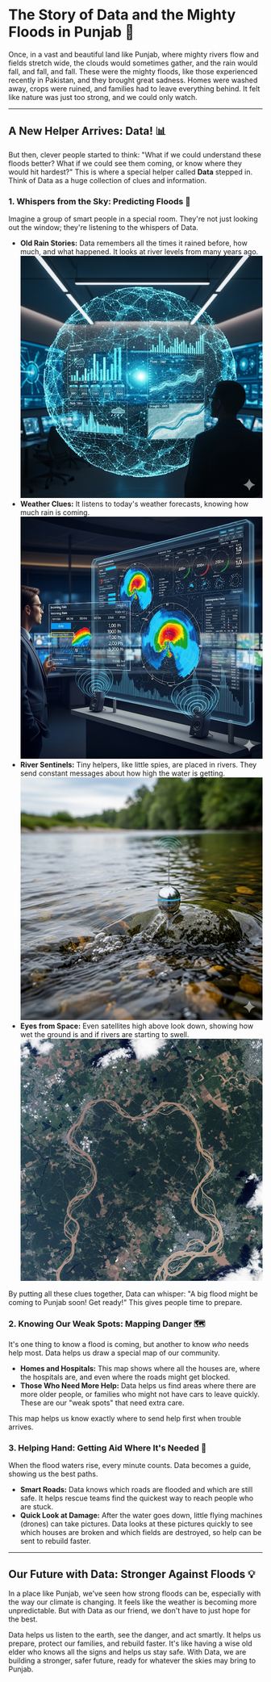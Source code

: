 # The Story of Data and the Mighty Floods in Punjab 🌊

Once, in a vast and beautiful land like Punjab, where mighty rivers flow and fields stretch wide, the clouds would sometimes gather, and the rain would fall, and fall, and fall. These were the mighty floods, like those experienced recently in Pakistan, and they brought great sadness. Homes were washed away, crops were ruined, and families had to leave everything behind. It felt like nature was just too strong, and we could only watch.

---

## A New Helper Arrives: Data! 📊

But then, clever people started to think: "What if we could understand these floods better? What if we could see them coming, or know where they would hit hardest?" This is where a special helper called **Data** stepped in. Think of Data as a huge collection of clues and information.

### 1. Whispers from the Sky: Predicting Floods 🚨

Imagine a group of smart people in a special room. They're not just looking out the window; they're listening to the whispers of Data.

* **Old Rain Stories:** Data remembers all the times it rained before, how much, and what happened. It looks at river levels from many years ago.
  ![alt text](image.png)
* **Weather Clues:** It listens to today's weather forecasts, knowing how much rain is coming.
  ![alt text](image-1.png)
* **River Sentinels:** Tiny helpers, like little spies, are placed in rivers. They send constant messages about how high the water is getting.
  ![alt text](image-2.png)
* **Eyes from Space:** Even satellites high above look down, showing how wet the ground is and if rivers are starting to swell.
  ![alt text](image-3.png)

By putting all these clues together, Data can whisper: "A big flood might be coming to Punjab soon! Get ready!" This gives people time to prepare.

### 2. Knowing Our Weak Spots: Mapping Danger 🗺️

It's one thing to know a flood is coming, but another to know *who* needs help most. Data helps us draw a special map of our community.

* **Homes and Hospitals:** This map shows where all the houses are, where the hospitals are, and even where the roads might get blocked.
* **Those Who Need More Help:** Data helps us find areas where there are more older people, or families who might not have cars to leave quickly. These are our "weak spots" that need extra care.

This map helps us know exactly where to send help first when trouble arrives.

### 3. Helping Hand: Getting Aid Where It's Needed 🚁

When the flood waters rise, every minute counts. Data becomes a guide, showing us the best paths.

* **Smart Roads:** Data knows which roads are flooded and which are still safe. It helps rescue teams find the quickest way to reach people who are stuck.
* **Quick Look at Damage:** After the water goes down, little flying machines (drones) can take pictures. Data looks at these pictures quickly to see which houses are broken and which fields are destroyed, so help can be sent to rebuild faster.

---

## Our Future with Data: Stronger Against Floods 💡

In a place like Punjab, we've seen how strong floods can be, especially with the way our climate is changing. It feels like the weather is becoming more unpredictable. But with Data as our friend, we don't have to just hope for the best.

Data helps us listen to the earth, see the danger, and act smartly. It helps us prepare, protect our families, and rebuild faster. It's like having a wise old elder who knows all the signs and helps us stay safe. With Data, we are building a stronger, safer future, ready for whatever the skies may bring to Punjab.